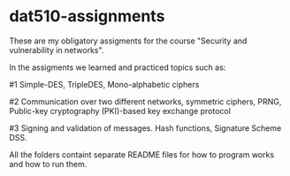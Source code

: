 ﻿# dat510-assignments
 
 These are my obligatory assigments for the course "Security and vulnerability in networks". 
 
 In the assigments we learned and practiced topics such as:
 
 #1 Simple-DES, TripleDES, Mono-alphabetic ciphers
 
 #2 Communication over two different networks, symmetric ciphers, PRNG, Public-key cryptography (PKI)-based key exchange protocol
 
 #3 Signing and validation of messages. Hash functions, Signature Scheme DSS. 
 
 
All the folders containt separate README files for how to program works and how to run them. 
